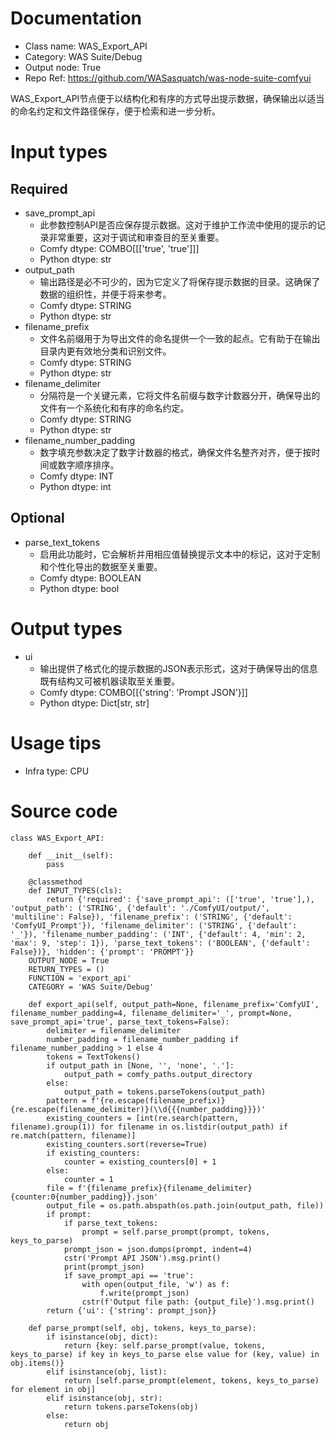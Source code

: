 # Documentation
- Class name: WAS_Export_API
- Category: WAS Suite/Debug
- Output node: True
- Repo Ref: https://github.com/WASasquatch/was-node-suite-comfyui

WAS_Export_API节点便于以结构化和有序的方式导出提示数据，确保输出以适当的命名约定和文件路径保存，便于检索和进一步分析。

# Input types
## Required
- save_prompt_api
    - 此参数控制API是否应保存提示数据。这对于维护工作流中使用的提示的记录非常重要，这对于调试和审查目的至关重要。
    - Comfy dtype: COMBO[[['true', 'true']]]
    - Python dtype: str
- output_path
    - 输出路径是必不可少的，因为它定义了将保存提示数据的目录。这确保了数据的组织性，并便于将来参考。
    - Comfy dtype: STRING
    - Python dtype: str
- filename_prefix
    - 文件名前缀用于为导出文件的命名提供一个一致的起点。它有助于在输出目录内更有效地分类和识别文件。
    - Comfy dtype: STRING
    - Python dtype: str
- filename_delimiter
    - 分隔符是一个关键元素，它将文件名前缀与数字计数器分开，确保导出的文件有一个系统化和有序的命名约定。
    - Comfy dtype: STRING
    - Python dtype: str
- filename_number_padding
    - 数字填充参数决定了数字计数器的格式，确保文件名整齐对齐，便于按时间或数字顺序排序。
    - Comfy dtype: INT
    - Python dtype: int
## Optional
- parse_text_tokens
    - 启用此功能时，它会解析并用相应值替换提示文本中的标记，这对于定制和个性化导出的数据至关重要。
    - Comfy dtype: BOOLEAN
    - Python dtype: bool

# Output types
- ui
    - 输出提供了格式化的提示数据的JSON表示形式，这对于确保导出的信息既有结构又可被机器读取至关重要。
    - Comfy dtype: COMBO[[{'string': 'Prompt JSON'}]]
    - Python dtype: Dict[str, str]

# Usage tips
- Infra type: CPU

# Source code
```
class WAS_Export_API:

    def __init__(self):
        pass

    @classmethod
    def INPUT_TYPES(cls):
        return {'required': {'save_prompt_api': (['true', 'true'],), 'output_path': ('STRING', {'default': './ComfyUI/output/', 'multiline': False}), 'filename_prefix': ('STRING', {'default': 'ComfyUI_Prompt'}), 'filename_delimiter': ('STRING', {'default': '_'}), 'filename_number_padding': ('INT', {'default': 4, 'min': 2, 'max': 9, 'step': 1}), 'parse_text_tokens': ('BOOLEAN', {'default': False})}, 'hidden': {'prompt': 'PROMPT'}}
    OUTPUT_NODE = True
    RETURN_TYPES = ()
    FUNCTION = 'export_api'
    CATEGORY = 'WAS Suite/Debug'

    def export_api(self, output_path=None, filename_prefix='ComfyUI', filename_number_padding=4, filename_delimiter='_', prompt=None, save_prompt_api='true', parse_text_tokens=False):
        delimiter = filename_delimiter
        number_padding = filename_number_padding if filename_number_padding > 1 else 4
        tokens = TextTokens()
        if output_path in [None, '', 'none', '.']:
            output_path = comfy_paths.output_directory
        else:
            output_path = tokens.parseTokens(output_path)
        pattern = f'{re.escape(filename_prefix)}{re.escape(filename_delimiter)}(\\d{{{number_padding}}})'
        existing_counters = [int(re.search(pattern, filename).group(1)) for filename in os.listdir(output_path) if re.match(pattern, filename)]
        existing_counters.sort(reverse=True)
        if existing_counters:
            counter = existing_counters[0] + 1
        else:
            counter = 1
        file = f'{filename_prefix}{filename_delimiter}{counter:0{number_padding}}.json'
        output_file = os.path.abspath(os.path.join(output_path, file))
        if prompt:
            if parse_text_tokens:
                prompt = self.parse_prompt(prompt, tokens, keys_to_parse)
            prompt_json = json.dumps(prompt, indent=4)
            cstr('Prompt API JSON').msg.print()
            print(prompt_json)
            if save_prompt_api == 'true':
                with open(output_file, 'w') as f:
                    f.write(prompt_json)
                cstr(f'Output file path: {output_file}').msg.print()
        return {'ui': {'string': prompt_json}}

    def parse_prompt(self, obj, tokens, keys_to_parse):
        if isinstance(obj, dict):
            return {key: self.parse_prompt(value, tokens, keys_to_parse) if key in keys_to_parse else value for (key, value) in obj.items()}
        elif isinstance(obj, list):
            return [self.parse_prompt(element, tokens, keys_to_parse) for element in obj]
        elif isinstance(obj, str):
            return tokens.parseTokens(obj)
        else:
            return obj
```